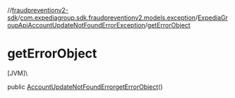 //[fraudpreventionv2-sdk](../../../index.md)/[com.expediagroup.sdk.fraudpreventionv2.models.exception](../index.md)/[ExpediaGroupApiAccountUpdateNotFoundErrorException](index.md)/[getErrorObject](get-error-object.md)

# getErrorObject

[JVM]\

public [AccountUpdateNotFoundError](../../com.expediagroup.sdk.fraudpreventionv2.models/-account-update-not-found-error/index.md)[getErrorObject](get-error-object.md)()
